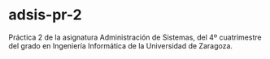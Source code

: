 # adsis-pr-2
Práctica 2 de la asignatura Administración de Sistemas, del 4º cuatrimestre del grado en Ingeniería Informática de la Universidad de Zaragoza.
